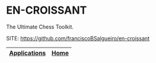 # EN-CROISSANT

 The Ultimate Chess Toolkit.

 SITE: https://github.com/franciscoBSalgueiro/en-croissant

 | [Applications](https://portable-linux-apps.github.io/apps.html) | [Home](https://portable-linux-apps.github.io)
 | --- | --- |
